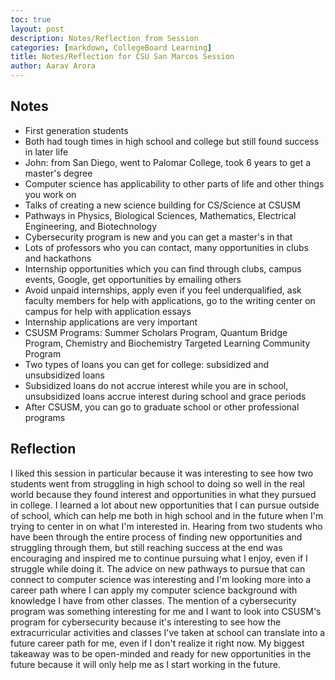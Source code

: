 ```yaml
---
toc: true
layout: post
description: Notes/Reflection from Session
categories: [markdown, CollegeBoard Learning]
title: Notes/Reflection for CSU San Marcos Session
author: Aarav Arora
---
```


## Notes ##

- First generation students
- Both had tough times in high school and college but still found success in later life
- John: from San Diego, went to Palomar College, took 6 years to get a master's degree
- Computer science has applicability to other parts of life and other things you work on 
- Talks of creating a new science building for CS/Science at CSUSM
- Pathways in Physics, Biological Sciences, Mathematics, Electrical Engineering, and Biotechnology
- Cybersecurity program is new and you can get a master's in that 
- Lots of professors who you can contact, many opportunities in clubs and hackathons
- Internship opportunities which you can find through clubs, campus events, Google, get opportunities by emailing others
- Avoid unpaid internships, apply even if you feel underqualified, ask faculty members for help with applications, go to the writing center on campus for help with application essays
- Internship applications are very important
- CSUSM Programs: Summer Scholars Program, Quantum Bridge Program, Chemistry and Biochemistry Targeted Learning Community Program
- Two types of loans you can get for college: subsidized and unsubsidized loans
- Subsidized loans do not accrue interest while you are in school, unsubsidized loans accrue interest during school and grace periods
- After CSUSM, you can go to graduate school or other professional programs


## Reflection ##
I liked this session in particular because it was interesting to see how two students went from struggling in high school to doing so well in the real world because they found interest and opportunities in what they pursued in college. I learned a lot about new opportunities that I can pursue outside of school, which can help me both in high school and in the future when I'm trying to center in on what I'm interested in. Hearing from two students who have been through the entire process of finding new opportunities and struggling through them, but still reaching success at the end was encouraging and inspired me to continue pursuing what I enjoy, even if I struggle while doing it. The advice on new pathways to pursue that can connect to computer science was interesting and I'm looking more into a career path where I can apply my computer science background with knowledge I have from other classes. The mention of a cybersecurity program was something interesting for me and I want to look into CSUSM's program for cybersecurity because it's interesting to see how the extracurricular activities and classes I've taken at school can translate into a future career path for me, even if I don't realize it right now. My biggest takeaway was to be open-minded and ready for new opportunities in the future because it will only help me as I start working in the future.